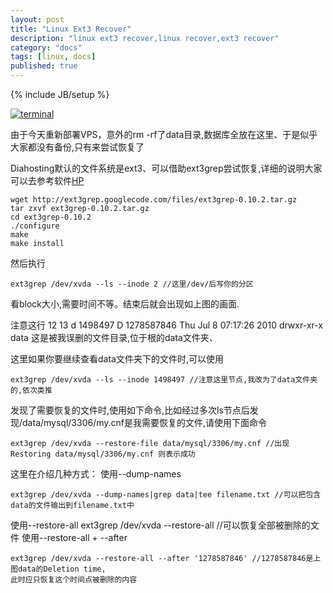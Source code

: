 ```yaml
---
layout: post
title: "Linux Ext3 Recover"
description: "linux ext3 recover,linux recover,ext3 recover"
category: "docs"
tags: [linux, docs]
published: true
---
```


{% include JB/setup %}

[![terminal](http://lrrlva.bay.livefilestore.com/y1p7q_LrBhYjLBWM13q-nzGPvd3sP45GS6uBT-K2I04oeLsPkf-iDaHTKMOdVdulya2P36E4mGBsX4_Db_SykClo-w6TsL31Isa/ext3grep-recover-step1.PNG?psid=1)](http://lrrlva.bay.livefilestore.com/y1plTgO23klJFcAyugA6Q7uyVdnAu0V9DYaRGsV9wig5YLW3rvrze_wR2Ne2LBEFdU3-FHtWtXDo7ihl3W8D_4SrxqAVtek2HIh/ext3grep-recover-step1.PNG?psid=1)

  由于今天重新部署VPS，意外的rm -rf了data目录,数据库全放在这里、于是似乎大家都没有备份,只有来尝试恢复了

Diahosting默认的文件系统是ext3、可以借助ext3grep尝试恢复,详细的说明大家可以去参考软件[HP](http://carlo17.home.xs4all.nl/howto/undelete_ext3.html)

    wget http://ext3grep.googlecode.com/files/ext3grep-0.10.2.tar.gz
    tar zxvf ext3grep-0.10.2.tar.gz
    cd ext3grep-0.10.2
    ./configure
    make 
    make install
然后执行
    
    ext3grep /dev/xvda --ls --inode 2 //这里/dev/后写你的分区
看block大小,需要时间不等。结束后就会出现如上图的画面.

注意这行 12 13 d 1498497 D 1278587846 Thu Jul 8 07:17:26 2010 drwxr-xr-x data
这是被我误删的文件目录,位于根的data文件夹、

这里如果你要继续查看data文件夹下的文件时,可以使用

    ext3grep /dev/xvda --ls --inode 1498497 //注意这里节点,我改为了data文件夹的,依次类推
发现了需要恢复的文件时,使用如下命令,比如经过多次ls节点后发现/data/mysql/3306/my.cnf是我需要恢复的文件,请使用下面命令

    ext3grep /dev/xvda --restore-file data/mysql/3306/my.cnf //出现Restoring data/mysql/3306/my.cnf 则表示成功
这里在介绍几种方式：
使用--dump-names

    ext3grep /dev/xvda --dump-names|grep data|tee filename.txt //可以把包含data的文件输出到filename.txt中
使用--restore-all
    ext3grep /dev/xvda --restore-all //可以恢复全部被删除的文件
使用--restore-all + --after

    ext3grep /dev/xvda --restore-all --after '1278587846' //1278587846是上图data的Deletion time,
    此时应只恢复这个时间点被删除的内容